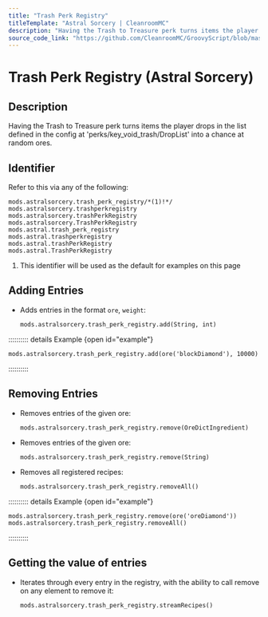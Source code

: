 ```yaml
---
title: "Trash Perk Registry"
titleTemplate: "Astral Sorcery | CleanroomMC"
description: "Having the Trash to Treasure perk turns items the player drops in the list defined in the config at 'perks/key_void_trash/DropList' into a chance at random ores."
source_code_link: "https://github.com/CleanroomMC/GroovyScript/blob/master/src/main/java/com/cleanroommc/groovyscript/compat/mods/astralsorcery/OreChance.java"
---
```


# Trash Perk Registry (Astral Sorcery)

## Description

Having the Trash to Treasure perk turns items the player drops in the list defined in the config at 'perks/key_void_trash/DropList' into a chance at random ores.

## Identifier

Refer to this via any of the following:

```groovy:no-line-numbers {1}
mods.astralsorcery.trash_perk_registry/*(1)!*/
mods.astralsorcery.trashperkregistry
mods.astralsorcery.trashPerkRegistry
mods.astralsorcery.TrashPerkRegistry
mods.astral.trash_perk_registry
mods.astral.trashperkregistry
mods.astral.trashPerkRegistry
mods.astral.TrashPerkRegistry
```

1. This identifier will be used as the default for examples on this page

## Adding Entries

- Adds entries in the format `ore`, `weight`:

    ```groovy:no-line-numbers
    mods.astralsorcery.trash_perk_registry.add(String, int)
    ```

:::::::::: details Example {open id="example"}
```groovy:no-line-numbers
mods.astralsorcery.trash_perk_registry.add(ore('blockDiamond'), 10000)
```

::::::::::

## Removing Entries

- Removes entries of the given ore:

    ```groovy:no-line-numbers
    mods.astralsorcery.trash_perk_registry.remove(OreDictIngredient)
    ```

- Removes entries of the given ore:

    ```groovy:no-line-numbers
    mods.astralsorcery.trash_perk_registry.remove(String)
    ```

- Removes all registered recipes:

    ```groovy:no-line-numbers
    mods.astralsorcery.trash_perk_registry.removeAll()
    ```

:::::::::: details Example {open id="example"}
```groovy:no-line-numbers
mods.astralsorcery.trash_perk_registry.remove(ore('oreDiamond'))
mods.astralsorcery.trash_perk_registry.removeAll()
```

::::::::::

## Getting the value of entries

- Iterates through every entry in the registry, with the ability to call remove on any element to remove it:

    ```groovy:no-line-numbers
    mods.astralsorcery.trash_perk_registry.streamRecipes()
    ```
